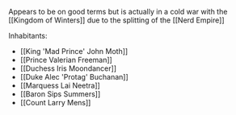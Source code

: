 Appears to be on good terms but is actually in a cold war with the [[Kingdom of Winters]] due to the splitting of the [[Nerd Empire]]

Inhabitants:
- [[King 'Mad Prince' John Moth]]
- [[Prince Valerian Freeman]]
- [[Duchess Iris Moondancer]]
- [[Duke Alec 'Protag' Buchanan]]
- [[Marquess Lai Neetra]]
- [[Baron Sips Summers]]
- [[Count Larry Mens]]